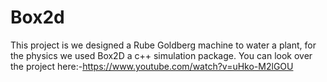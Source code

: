 # Box2d
This project is we designed a Rube Goldberg machine to water a plant, for the physics we used Box2D a c++ simulation package.
You can look over the project here:-https://www.youtube.com/watch?v=uHko-M2lGOU
